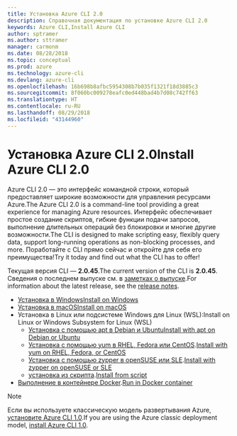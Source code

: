 ```yaml
---
title: Установка Azure CLI 2.0
description: Справочная документация по установке Azure CLI 2.0
keywords: Azure CLI,Install Azure CLI
author: sptramer
ms.author: sttramer
manager: carmonm
ms.date: 08/28/2018
ms.topic: conceptual
ms.prod: azure
ms.technology: azure-cli
ms.devlang: azure-cli
ms.openlocfilehash: 16b698b8afbc5954308b7b035f1321f18d3885c3
ms.sourcegitcommit: 8f060bc009278eafc0ed448bad4b7d08c742ff63
ms.translationtype: HT
ms.contentlocale: ru-RU
ms.lasthandoff: 08/29/2018
ms.locfileid: "43144960"
---
```

# <a name="install-azure-cli-20"></a><span data-ttu-id="d6e10-104">Установка Azure CLI 2.0</span><span class="sxs-lookup"><span data-stu-id="d6e10-104">Install Azure CLI 2.0</span></span>

<span data-ttu-id="d6e10-105">Azure CLI 2.0 — это интерфейс командной строки, который предоставляет широкие возможности для управления ресурсами Azure.</span><span class="sxs-lookup"><span data-stu-id="d6e10-105">The Azure CLI 2.0 is a command-line tool providing a great experience for managing Azure resources.</span></span> <span data-ttu-id="d6e10-106">Интерфейс обеспечивает простое создание скриптов, гибкие функции подачи запросов, выполнение длительных операций без блокировки и многие другие возможности.</span><span class="sxs-lookup"><span data-stu-id="d6e10-106">The CLI is designed to make scripting easy, flexibly query data, support long-running operations as non-blocking processes, and more.</span></span> <span data-ttu-id="d6e10-107">Поработайте с CLI прямо сейчас и откройте для себя его преимущества!</span><span class="sxs-lookup"><span data-stu-id="d6e10-107">Try it today and find out what the CLI has to offer!</span></span>

<span data-ttu-id="d6e10-108">Текущая версия CLI — __2.0.45__.</span><span class="sxs-lookup"><span data-stu-id="d6e10-108">The current version of the CLI is __2.0.45__.</span></span> <span data-ttu-id="d6e10-109">Сведения о последнем выпуске см. в [заметках о выпуске](release-notes-azure-cli.md).</span><span class="sxs-lookup"><span data-stu-id="d6e10-109">For information about the latest release, see the [release notes](release-notes-azure-cli.md).</span></span>

* [<span data-ttu-id="d6e10-110">Установка в Windows</span><span class="sxs-lookup"><span data-stu-id="d6e10-110">Install on Windows</span></span>](install-azure-cli-windows.md)
* [<span data-ttu-id="d6e10-111">Установка в macOS</span><span class="sxs-lookup"><span data-stu-id="d6e10-111">Install on macOS</span></span>](install-azure-cli-macos.md)
* <span data-ttu-id="d6e10-112">Установка в Linux или подсистеме Windows для Linux (WSL):</span><span class="sxs-lookup"><span data-stu-id="d6e10-112">Install on Linux or Windows Subsystem for Linux (WSL)</span></span>
  * [<span data-ttu-id="d6e10-113">Установка с помощью apt в Debian и Ubuntu</span><span class="sxs-lookup"><span data-stu-id="d6e10-113">Install with apt on Debian or Ubuntu</span></span>](install-azure-cli-apt.md)
  * <span data-ttu-id="d6e10-114">[Установка с помощью yum в RHEL, Fedora или CentOS](install-azure-cli-yum.md).</span><span class="sxs-lookup"><span data-stu-id="d6e10-114">[Install with yum on RHEL, Fedora, or CentOS](install-azure-cli-yum.md)</span></span>
  * <span data-ttu-id="d6e10-115">[Установка с помощью zypper в openSUSE или SLE](install-azure-cli-zypper.md).</span><span class="sxs-lookup"><span data-stu-id="d6e10-115">[Install with zypper on openSUSE or SLE](install-azure-cli-zypper.md)</span></span>
  * <span data-ttu-id="d6e10-116">[установка из скрипта](install-azure-cli-linux.md).</span><span class="sxs-lookup"><span data-stu-id="d6e10-116">[Install from script](install-azure-cli-linux.md)</span></span>
* <span data-ttu-id="d6e10-117">[Выполнение в контейнере Docker](run-azure-cli-docker.md).</span><span class="sxs-lookup"><span data-stu-id="d6e10-117">[Run in Docker container](run-azure-cli-docker.md)</span></span>

> [!NOTE]
> <span data-ttu-id="d6e10-118">Если вы используете классическую модель развертывания Azure, [установите Azure CLI 1.0](install-cli-version-1.0.md).</span><span class="sxs-lookup"><span data-stu-id="d6e10-118">If you are using the Azure classic deployment model, [install Azure CLI 1.0](install-cli-version-1.0.md).</span></span>
